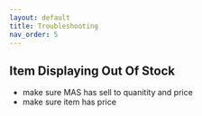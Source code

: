 ```yaml
---
layout: default
title: Troubleshooting
nav_order: 5
---
```


## Item Displaying Out Of Stock
- make sure MAS has sell to quanitity and price
- make sure item has price